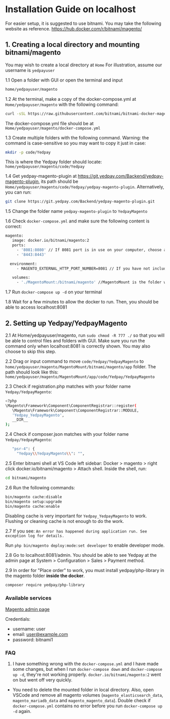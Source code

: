 # Installation Guide on localhost

For easier setup, it is suggested to use bitnami. You may take the following website as reference.
https://hub.docker.com/r/bitnami/magento/

## 1. Creating a local directory and mounting bitnami/magento

You may wish to create a local directory at `Home`
For illustration, assume our username is `yedpayuser`

1.1 Open a folder with GUI or open the terminal and input

```bash
home/yedpayuser/magento
```

1.2 At the terminal, make a copy of the docker-compose.yml at `Home/yedpayuser/magento` with the following command:

```bash
curl -sSL https://raw.githubusercontent.com/bitnami/bitnami-docker-magento/master/docker-compose.yml > docker-compose.yml
```

The docker-compose.yml file should be at `Home/yedpayuser/magento/docker-compose.yml`

1.3 Create multiple folders with the following command.
Warning: the command is case-sensitive so you may want to copy it just in case:

```bash
mkdir -p code/Yedpay
```

This is where the Yedpay folder should locate: `home/yedpayuser/magento/code/Yedpay`

1.4 Get yedpay-magento-plugin at https://git.yedpay.com/Backend/yedpay-magento-plugin, its path should be `Home/yedpayuser/magento/code/Yedpay/yedpay-magento-plugin`. Alternatively, you can run:

```bash
git clone https://git.yedpay.com/Backend/yedpay-magento-plugin.git
```

1.5 Change the folder name `yedpay-magento-plugin` to `YedpayMagento`

1.6 Check `docker-compose.yml` and make sure the following content is correct:

```bash
magento:
   image: docker.io/bitnami/magento:2
   ports:
     - '8081:8080' // If 8081 port is in use on your computer, choose another port
     - '8443:8443'
```

```bash
  environment:
     - MAGENTO_EXTERNAL_HTTP_PORT_NUMBER=8081 // If you have not included this line, all website content will lose CSS and hyperlinks will err.
```

```bash
   volumes:
     - './MagentoMount:/bitnami/magento' //MagentoMount is the folder where bitnami will be mounted on and it's customizable.
```

1.7 Run `docker-compose up -d` on your terminal

1.8 Wait for a few minutes to allow the docker to run. Then, you should be able to access localhost:8081

## 2. Setting up Yedpay/YedpayMagento

2.1 At Home/yedpayuser/magento, run `sudo chmod -R 777 ./` so that you will be able to control files and folders with GUI. Make sure you run the command only when localhost:8081 is correctly shown. You may also choose to skip this step.

2.2 Drag or input command to move `code/Yedpay/YedpayMagento` to `home/yedpayuser/magento/MagentoMount/bitnami/magento/app` folder. The path should look like this: `home/yedpayuser/magento/MagentoMount/app/code/Yedpay/YedpayMagento`

2.3 Check if registration.php matches with your folder name `Yedpay/YedpayMagento`:

```bash
<?php
\Magento\Framework\Component\ComponentRegistrar::register(
   \Magento\Framework\Component\ComponentRegistrar::MODULE,
   'Yedpay_YedpayMagento',
   __DIR__
);
```

2.4 Check if composer.json matches with your folder name `Yedpay/YedpayMagento`:

```bash
   "psr-4": {
     "Yedpay\\YedpayMagento\\": "",
```

2.5 Enter bitnami shell at VS Code left sidebar: Docker > magento > right click docker.io/bitnami/magento > Attach shell.
Inside the shell, run:
```bash
cd bitnami/magento
```

2.6 Run the following commands:

```bash
bin/magento cache:disable
bin/magento setup:upgrade
bin/magento cache:enable
```

Disabling cache is very important for `Yedpay_YedpayMagento` to work. Flushing or cleaning cache is not enough to do the work.

2.7 If you see:
   `An error has happened during application run. See exception log for details.`

Run `php bin/magento deploy:mode:set developer` to enable developer mode.

2.8 Go to localhost:8081/admin. You should be able to see Yedpay at the admin page at System > Configuration > Sales > Payment method.

2.9 In order for "Place order" to work, you must install yedpay/php-library in the magento folder **inside the docker**.

```bash
composer require yedpay/php-library
```

### Available services

[Magento admin page](localhost:8081/admin)

Credentials:

- username: user
- email: user@example.com
- password: bitnami1

### FAQ

1. I have something wrong with the `docker-compose.yml` and I have made some changes, but when I run `docker-compose down` and `docker-compose up -d`, they're not working properly. `docker.io/bitnami/magento:2` went on but went off very quickly.

- You need to delete the mounted folder in local directory. Also, open VSCode and remove all magento volumes (`magento_elasticsearch_data`, `magento_mariadb_data` and `magento_magento_data`). Double check if `docker-compose.yml` contains no error before you run `docker-compose up -d` again.

